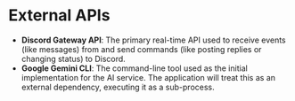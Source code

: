# External APIs

  * **Discord Gateway API**: The primary real-time API used to receive events (like messages) from and send commands (like posting replies or changing status) to Discord.
  * **Google Gemini CLI**: The command-line tool used as the initial implementation for the AI service. The application will treat this as an external dependency, executing it as a sub-process.